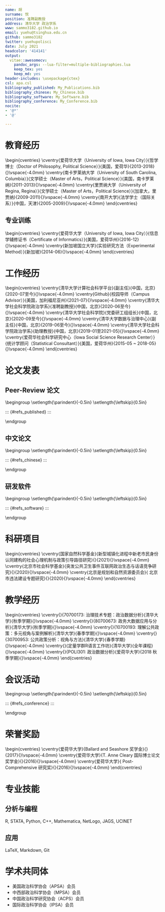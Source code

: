 ```yaml
---
name: 胡
surname: 悦
position: 准聘副教授
address: 清华大学 政治学系
www: sammo3182.github.io
email: yuehu@tsinghua.edu.cn
github: sammo3182
twitter: yuehupolisci
date: July 2021
headcolor: '414141'
output:
  vitae::awesomecv:
    pandoc_args: --lua-filter=multiple-bibliographies.lua
    keep_tex: yes
    keep_md: yes
header-includes: \usepackage{ctex}
csl: apa.csl
bibliography_published: My_Publications.bib
bibliography_chinese: My_Chinese.bib
bibliography_software: My_Software.bib
bibliography_conference: My_Conference.bib
nocite:
- '@*'
- '@'

---
```





# 教育经历

\begin{cventries}
	\cventry{爱荷华大学（University of Iowa, Iowa City）}{哲学博士（Doctor of Philosophy, Political Science）}{美国，爱荷华}{2013-2018}{}\vspace{-4.0mm}
	\cventry{南卡罗莱纳大学（University of South Carolina, Columbia）}{文学硕士（Master of Arts，Political Science）}{美国，南卡罗莱纳}{2011-2013}{}\vspace{-4.0mm}
	\cventry{里贾纳大学（University of Regina, Regina）}{文学硕士（Master of Arts，Political Science）}{加拿大，里贾纳}{2009-2011}{}\vspace{-4.0mm}
	\cventry{南开大学}{法学学士（国际关系）}{中国，天津}{2005-2009}{}\vspace{-4.0mm}
\end{cventries}

## 专业训练

\begin{cventries}
	\cventry{爱荷华大学（University of Iowa, Iowa City）}{信息学辅修证书（Certificate of Informatics）}{美国，爱荷华州}{2016-12}{}\vspace{-4.0mm}
	\cventry{新加坡国立大学}{实验研究方法（Experimental Method）}{新加坡}{2014-06}{}\vspace{-4.0mm}
\end{cventries}

# 工作经历
\begin{cventries}
	\cventry{清华大学计算社会科学平台}{副主任}{中国，北京}{2020-07至今}{}\vspace{-4.0mm}
	\cventry{Github}{校园导师（Campus Advisor）}{美国，加利福尼亚州}{2021-07}{}\vspace{-4.0mm}
	\cventry{清华大学社会科学院政治学系}{准聘副教授}{中国，北京}{2020-06至今}{}\vspace{-4.0mm}
	\cventry{清华大学社会科学院}{党委研工组组长}{中国，北京}{2020-09至今}{}\vspace{-4.0mm}
	\cventry{清华大学数据与治理中心}{副主任}{中国，北京}{2019-06至今}{}\vspace{-4.0mm}
	\cventry{清华大学社会科学院政治学系}{助理教授}{中国，北京}{2019-01至2021-05}{}\vspace{-4.0mm}
	\cventry{爱荷华社会科学研究中心（Iowa Social Science Research Center）}{统计学顾问（Statistical Consultant）}{美国，爱荷华州}{2015-05 ~ 2018-05}{}\vspace{-4.0mm}
\end{cventries}

# 论文发表
## **Peer-Review 论文**

\begingroup
\setlength{\parindent}{-0.5in}
\setlength{\leftskip}{0.5in}

::: {#refs_published}
:::

\endgroup

## **中文论文**

\begingroup
\setlength{\parindent}{-0.5in}
\setlength{\leftskip}{0.5in}

::: {#refs_chinese}
:::

\endgroup

## **研发软件**

\begingroup
\setlength{\parindent}{-0.5in}
\setlength{\leftskip}{0.5in}

::: {#refs_software}
:::

\endgroup

# 科研项目

\begin{cventries}
	\cventry{国家自然科学基金}{新型城镇化进程中新老市民身份认同建构的社会心理机制与政策引导路径研究}{}{2021}{}\vspace{-4.0mm}
	\cventry{北京市社会科学基金}{突发公共卫生事件互联网政治生态与话语竞争研究}{}{2020}{}\vspace{-4.0mm}
	\cventry{北京是规划和自然资源委员会}{ 北京市违法建设专题研究}{}{2020}{}\vspace{-4.0mm}
\end{cventries}

# 教学经历

\begin{cventries}
	\cventry{}{70700173: 治理技术专题：政治数据分析}{清华大学}{秋季学期}{}\vspace{-4.0mm}
	\cventry{}{80700673: 政务大数据应用与分析}{清华大学}{秋季学期}{}\vspace{-4.0mm}
	\cventry{}{10700193: 理解公共政策：多元视角与案例解析}{清华大学}{春季学期}{}\vspace{-4.0mm}
	\cventry{}{30700953: 公共政策分析：视角与方法}{清华大学}{春季学期}{}\vspace{-4.0mm}
	\cventry{}{定量学群R语言工作坊}{清华大学}{全年课程}{}\vspace{-4.0mm}
	\cventry{}{POLI301: 政治数据分析}{爱荷华大学}{2018 秋季学期}{}\vspace{-4.0mm}
\end{cventries}

# 会议活动

\begingroup
\setlength{\parindent}{-0.5in}
\setlength{\leftskip}{0.5in}

::: {#refs_conference}
:::

\endgroup


# 荣誉奖励
\begin{cventries}
	\cventry{爱荷华大学}{Ballard and Seashore 奖学金}{}{2017}{}\vspace{-4.0mm}
	\cventry{爱荷华大学}{T. Anne Cleary 国际博士论文奖学金}{}{2016}{}\vspace{-4.0mm}
	\cventry{爱荷华大学}{ Post-Comprehensive 研究奖}{}{2016}{}\vspace{-4.0mm}
\end{cventries}

# 专业技能

## **分析与编程**
R, STATA, Python, C++, Mathematica, NetLogo, JAGS, UCINET

## **应用**
LaTeX, Markdown, Git


# 学术共同体

* 美国政治科学协会（APSA）会员
* 中西部政治科学协会（MPSA）会员
* 中国政治科学研究协会（ACPS）会员
* 国际政治科学协会（IPSA）会员


